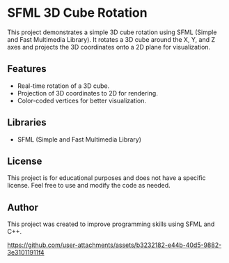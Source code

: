 # SFML 3D Cube Rotation

This project demonstrates a simple 3D cube rotation using SFML (Simple and Fast Multimedia Library). It rotates a 3D cube around the X, Y, and Z axes and projects the 3D coordinates onto a 2D plane for visualization.

## Features

- Real-time rotation of a 3D cube.
- Projection of 3D coordinates to 2D for rendering.
- Color-coded vertices for better visualization.

## Libraries

- SFML (Simple and Fast Multimedia Library)

## License

This project is for educational purposes and does not have a specific license. Feel free to use and modify the code as needed.

## Author

This project was created to improve programming skills using SFML and C++.


https://github.com/user-attachments/assets/b3232182-e44b-40d5-9882-3e31011911f4


